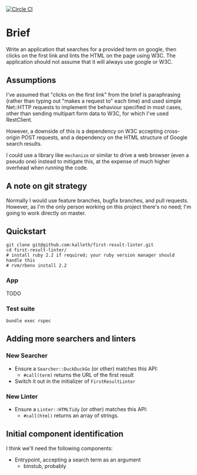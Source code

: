 [![Circle CI](https://circleci.com/gh/kalleth/first-result-linter/tree/master.svg?style=svg)](https://circleci.com/gh/kalleth/first-result-linter/tree/master)

# Brief

Write an application that searches for a provided term on google, then clicks
on the first link and lints the HTML on the page using W3C. The application
should not assume that it will always use google or W3C.

## Assumptions
I've assumed that "clicks on the first link" from the brief is paraphrasing
(rather than typing out "makes a request to" each time) and
used simple Net::HTTP requests to implement the behaviour specified in most
cases, other than sending multipart form data to W3C, for which I've used
RestClient.

However, a downside of this is a dependency on W3C accepting cross-origin POST
requests, and a dependency on the HTML structure of Google search results.

I could use a library like `mechanize` or similar to drive a web browser (even
a pseudo one) instead to mitigate this, at the expense of much higher overhead
when running the code.

## A note on git strategy

Normally I would use feature branches, bugfix branches, and pull requests.
However, as I'm the only person working on this project there's no need; I'm
going to work directly on master.

## Quickstart

    git clone git@github.com:kalleth/first-result-linter.git
    cd first-result-linter/
    # install ruby 2.2 if required; your ruby version manager should handle this
    # rvm/rbenv install 2.2

### App
TODO

### Test suite

    bundle exec rspec

## Adding more searchers and linters

### New Searcher
* Ensure a `Searcher::DuckDuckGo` (or other) matches this API:
  * `#call(term)` returns the URL of the first result
* Switch it out in the initializer of `FirstResultLinter`

### New Linter
* Ensure a `Linter::HTMLTidy` (or other) matches this API:
  * `#call(html)` returns an array of strings.

## Initial component identification

I think we'll need the following components:

* Entrypoint, accepting a search term as an argument
  * binstub, probably
